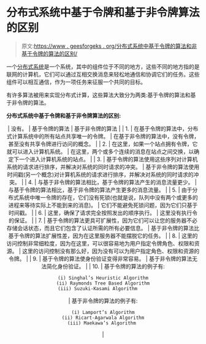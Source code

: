 # 分布式系统中基于令牌和基于非令牌算法的区别

> 原文:[https://www . geesforgeks . org/分布式系统中基于令牌的算法和非基于令牌的算法的区别/](https://www.geeksforgeeks.org/difference-between-token-based-and-non-token-based-algorithms-in-distributed-system/)

一个[分布式系统](https://www.geeksforgeeks.org/design-issues-of-distributed-system/)是一个系统，其中的组件位于不同的地方，这些不同的地方指的是联网的计算机，它们可以通过互相交换消息来轻松地通信和协调它们的任务。这些组件可以相互通信，作为一项任务来征服一个共同的目标。

有许多算法被用来实现分布式计算，这些算法大致分为两类:基于令牌的算法和基于非令牌的算法。

**分布式系统中基于令牌和基于非令牌算法的区别:**

<center>

| 没有。 | 基于令牌的算法 | 基于非令牌的算法 |
| 1. | 在基于令牌的算法中，分布式计算系统中的所有站点共享唯一的令牌。 | 在基于非令牌的算法中，没有令牌，甚至没有共享令牌进行访问的概念。 |
| 2. | 在这里，如果一个站点拥有令牌，它就可以进入计算机系统。 | 在这里，两个或多个连续的消息在站点之间交换，以确定下一个进入计算机系统的站点。 |
| 3. | 基于令牌的算法使用这些序列对计算机系统的请求进行排序，并解决对系统的同时请求的冲突。 | 基于非令牌的算法使用时间戳(另一个概念)对计算机系统的请求进行排序，并解决对系统的同时请求的冲突。 |
| 4. | 与基于非令牌的算法相比，基于令牌的算法产生的消息流量更少。 | 与基于令牌的算法相比，基于非令牌的算法产生更多的消息流量。 |
| 5. | 由于分布式系统中唯一令牌的存在，它们没有死锁(也就是说，队列中没有两个或更多的进程来等待实际上不能到来的消息)。 | 它们不能避免死锁问题，因为它们只基于时间戳。 |
| 6. | 这里，确保了请求完全按照发出的顺序执行。 | 这里没有执行令的保证。 |
| 7. | 基于令牌的算法更具可扩展性，因为它们可以让您的服务器不必存储会话状态，而且它们包含了认证所需的所有必要信息。 | 基于非令牌的算法比基于令牌的算法扩展性差，因为在这里服务器不能摆脱它的任务。 |
| 8. | 这里的访问控制非常细粒度，因为在这里，可以很容易地为用户指定令牌角色、权限和资源。 | 这里的访问控制没有那么好，因为没有可以为用户指定角色、权限和资源的令牌。 |
| 9. | 基于令牌的算法使身份验证变得非常容易。 | 基于非令牌的算法无法简化身份验证。 |
| 10. | 基于令牌的算法的例子有:

```
(i) Singhal’s Heuristic Algorithm
(ii) Raymonds Tree Based Algorithm
(iii) Suzuki-Kasami Algorithm    
```

 | 基于非令牌的算法的例子有:

```
(i) Lamport’s Algorithm
(ii) Ricart-Agarwala Algorithm
(iii) Maekawa’s Algorithm 
```

 |

</center>